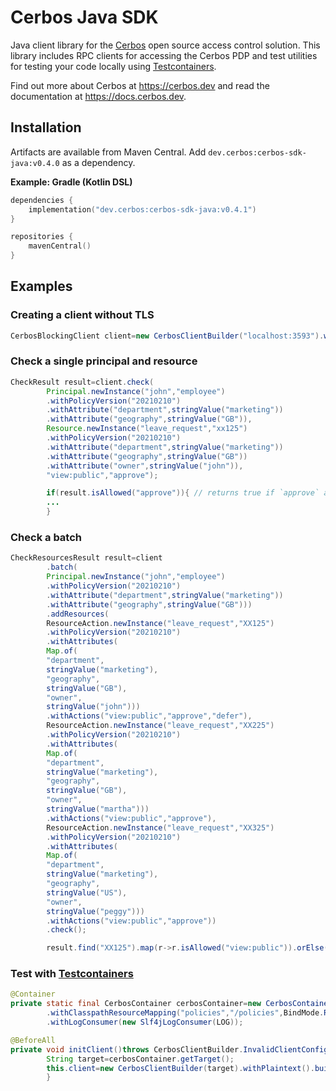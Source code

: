 Cerbos Java SDK
===============

Java client library for the [Cerbos](https://github.com/cerbos/cerbos) open source access control solution. This library
includes RPC clients for accessing the Cerbos PDP and test utilities for testing your code locally
using [Testcontainers](https://www.testcontainers.org).

Find out more about Cerbos at https://cerbos.dev and read the documentation at https://docs.cerbos.dev.

Installation
-------------

Artifacts are available from Maven Central. Add `dev.cerbos:cerbos-sdk-java:v0.4.0` as a dependency.

**Example: Gradle (Kotlin DSL)**

```kotlin
dependencies {
    implementation("dev.cerbos:cerbos-sdk-java:v0.4.1")
}

repositories {
    mavenCentral()
}
```

Examples
--------

### Creating a client without TLS

```java
CerbosBlockingClient client=new CerbosClientBuilder("localhost:3593").withPlaintext().buildBlockingClient();
```

### Check a single principal and resource

```java
CheckResult result=client.check(
        Principal.newInstance("john","employee")
        .withPolicyVersion("20210210")
        .withAttribute("department",stringValue("marketing"))
        .withAttribute("geography",stringValue("GB")),
        Resource.newInstance("leave_request","xx125")
        .withPolicyVersion("20210210")
        .withAttribute("department",stringValue("marketing"))
        .withAttribute("geography",stringValue("GB"))
        .withAttribute("owner",stringValue("john")),
        "view:public","approve");

        if(result.isAllowed("approve")){ // returns true if `approve` action is allowed
        ...
        }
```

### Check a batch

```java
CheckResourcesResult result=client
        .batch(
        Principal.newInstance("john","employee")
        .withPolicyVersion("20210210")
        .withAttribute("department",stringValue("marketing"))
        .withAttribute("geography",stringValue("GB")))
        .addResources(
        ResourceAction.newInstance("leave_request","XX125")
        .withPolicyVersion("20210210")
        .withAttributes(
        Map.of(
        "department",
        stringValue("marketing"),
        "geography",
        stringValue("GB"),
        "owner",
        stringValue("john")))
        .withActions("view:public","approve","defer"),
        ResourceAction.newInstance("leave_request","XX225")
        .withPolicyVersion("20210210")
        .withAttributes(
        Map.of(
        "department",
        stringValue("marketing"),
        "geography",
        stringValue("GB"),
        "owner",
        stringValue("martha")))
        .withActions("view:public","approve"),
        ResourceAction.newInstance("leave_request","XX325")
        .withPolicyVersion("20210210")
        .withAttributes(
        Map.of(
        "department",
        stringValue("marketing"),
        "geography",
        stringValue("US"),
        "owner",
        stringValue("peggy")))
        .withActions("view:public","approve"))
        .check();

        result.find("XX125").map(r->r.isAllowed("view:public")).orElse(false);
```

### Test with [Testcontainers](https://www.testcontainers.org)

```java
@Container
private static final CerbosContainer cerbosContainer=new CerbosContainer("0.5.0")
        .withClasspathResourceMapping("policies","/policies",BindMode.READ_ONLY)
        .withLogConsumer(new Slf4jLogConsumer(LOG));

@BeforeAll
private void initClient()throws CerbosClientBuilder.InvalidClientConfigurationException{
        String target=cerbosContainer.getTarget();
        this.client=new CerbosClientBuilder(target).withPlaintext().buildBlockingClient();
        }
```



